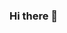 ### Hi there 👋

<!--
**yinzaihecode/yinzaihecode** is a ✨ _special_ ✨ repository because its `README.md` (this file) appears on your GitHub profile.
![image](https://user-images.githubusercontent.com/62298416/109456829-ff33be00-7a9c-11eb-8083-a90a59dbf4bd.png)

Here are some ideas to get you started:

- 🔭 I’m currently working on ...
- 🌱 I’m currently learning ...
- 👯 I’m looking to collaborate on ...
- 🤔 I’m looking for help with ...
- 💬 Ask me about ...
- 📫 How to reach me: ...
- 😄 Pronouns: ...
- ⚡ Fun fact: ...
-->


